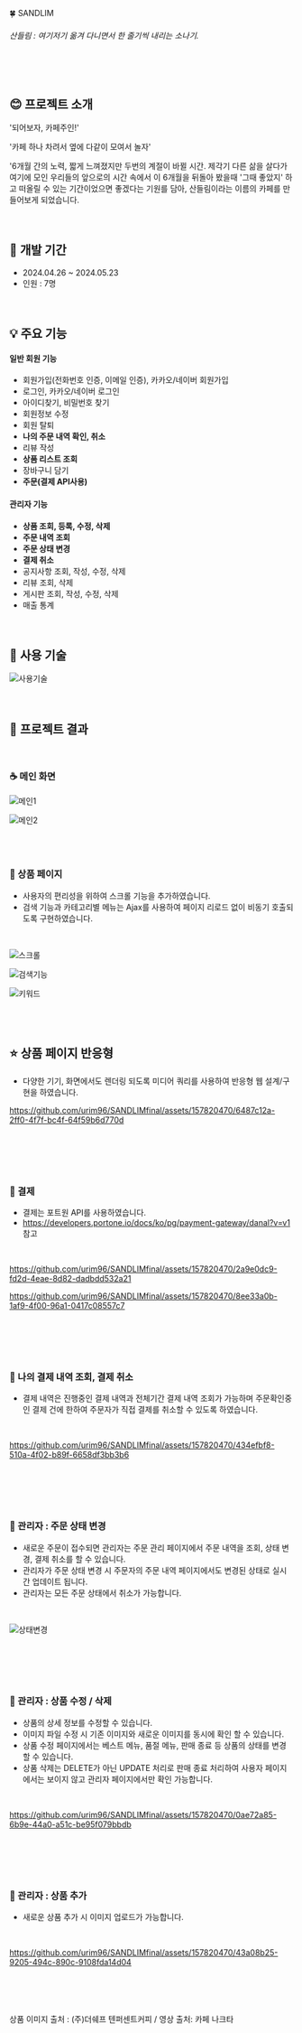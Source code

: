  :four_leaf_clover:  SANDLIM
###### 산들림 : 여기저기 옮겨 다니면서 한 줄기씩 내리는 소나기.
<br><br>
## :blush: 프로젝트 소개 

'되어보자, 카페주인!'

'카페 하나 차려서 옆에 다같이 모여서 놀자'

'6개월 간의 노력, 짧게 느껴졌지만 두번의 계절이 바뀔 시간. 제각기 다른 삶을 살다가 여기에 모인 우리들의 앞으로의 시간 속에서 이 6개월을 뒤돌아 봤을때 '그때 좋았지' 하고 떠올릴 수 있는 기간이었으면 좋겠다는 기원를 담아,
산들림이라는 이름의 카페를 만들어보게 되었습니다. 
<br><br><br>

## :date: 개발 기간
- 2024.04.26 ~ 2024.05.23
- 인원 : 7명
<br><br><br>

## :bulb: 주요 기능
#### 일반 회원 기능
- 회원가입(전화번호 인증, 이메일 인증), 카카오/네이버 회원가입
- 로그인, 카카오/네이버 로그인
- 아이디찾기, 비밀번호 찾기
- 회원정보 수정
- 회원 탈퇴
- __나의 주문 내역 확인, 취소__
- 리뷰 작성
- __상품 리스트 조회__
- 장바구니 담기
- __주문(결제 API사용)__
#### 관리자 기능
- __상품 조회, 등록, 수정, 삭제__
- __주문 내역 조회__
- __주문 상태 변경__
- __결제 취소__
- 공지사항 조회, 작성, 수정, 삭제
- 리뷰 조회, 삭제
- 게시판 조회, 작성, 수정, 삭제
- 매출 통계
<br><br><br>

## :wrench: 사용 기술
![사용기술](https://github.com/urim96/urim96final/assets/157820470/18ebbdbe-988a-4fe1-8aa7-29fce689025e)
<br><br><br>
## :movie_camera: 프로젝트 결과
<br>

### :coffee: 메인 화면

![메인1](https://github.com/urim96/SANDLIMfinal/assets/157820470/79e3ee3a-d824-4d0f-b10f-760dd3db2bf9)

![메인2](https://github.com/urim96/SANDLIMfinal/assets/157820470/0fc50e85-fb95-4417-a46f-7355b0311300)
<br><br><br><br>
### :cake: 상품 페이지

- 사용자의 편리성을 위하여 스크롤 기능을 추가하였습니다.
- 검색 기능과 카테고리별 메뉴는 Ajax를 사용하여 페이지 리로드 없이 비동기 호출되도록 구현하였습니다. 
<br>

![스크롤](https://github.com/urim96/SANDLIMfinal/assets/157820470/c45df98b-c888-4749-91d6-d74a566e0841)

![검색기능](https://github.com/urim96/SANDLIMfinal/assets/157820470/d20edef0-5a54-4ccf-8044-c84b3e92019a)

![키워드](https://github.com/urim96/SANDLIMfinal/assets/157820470/49a8b249-c089-42e4-a546-c0e1b760700e)
<br><br><br><br>
## :star: 상품 페이지 반응형

- 다양한 기기, 화면에서도 렌더링 되도록 미디어 쿼리를 사용하여 반응형 웹 설계/구현을 하였습니다.

https://github.com/urim96/SANDLIMfinal/assets/157820470/6487c12a-2ff0-4f7f-bc4f-64f59b6d770d

<br><br><br><br>
### :money_with_wings: 결제

- 결제는 포트원 API를 사용하였습니다.
- https://developers.portone.io/docs/ko/pg/payment-gateway/danal?v=v1 참고
<br>

https://github.com/urim96/SANDLIMfinal/assets/157820470/2a9e0dc9-fd2d-4eae-8d82-dadbdd532a21

https://github.com/urim96/SANDLIMfinal/assets/157820470/8ee33a0b-1af9-4f00-96a1-0417c08557c7

<br><br><br><br>
### :page_with_curl: 나의 결제 내역 조회, 결제 취소

- 결제 내역은 진행중인 결제 내역과 전체기간 결제 내역 조회가 가능하며 주문확인중인 결제 건에 한하여 주문자가 직접 결제를 취소할 수 있도록 하였습니다.
<br>

https://github.com/urim96/SANDLIMfinal/assets/157820470/434efbf8-510a-4f02-b89f-6658df3bb3b6

<br><br><br><br>
### :bell: 관리자 : 주문 상태 변경 

- 새로운 주문이 접수되면 관리자는 주문 관리 페이지에서 주문 내역을 조회, 상태 변경, 결제 취소를 할 수 있습니다.
- 관리자가 주문 상태 변경 시 주문자의 주문 내역 페이지에서도 변경된 상태로 실시간 업데이트 됩니다.
- 관리자는 모든 주문 상태에서 취소가 가능합니다.
<br>

![상태변경](https://github.com/urim96/SANDLIMfinal/assets/157820470/451bd0a7-b23c-4bbf-ab3d-ae8f205f0776)

<br><br><br><br>
### :cookie: 관리자 : 상품 수정 / 삭제 

- 상품의 상세 정보를 수정할 수 있습니다.
- 이미지 파일 수정 시 기존 이미지와 새로운 이미지를 동시에 확인 할 수 있습니다.
- 상품 수정 페이지에서는 베스트 메뉴, 품절 메뉴, 판매 종료 등 상품의 상태를 변경 할 수 있습니다.
- 상품 삭제는 DELETE가 아닌 UPDATE 처리로 판매 종료 처리하여 사용자 페이지에서는 보이지 않고 관리자 페이지에서만 확인 가능합니다.
<br>

https://github.com/urim96/SANDLIMfinal/assets/157820470/0ae72a85-6b9e-44a0-a51c-be95f079bbdb

<br><br><br><br>
### :birthday: 관리자 : 상품 추가

- 새로운 상품 추가 시 이미지 업로드가 가능합니다.
<br>

https://github.com/urim96/SANDLIMfinal/assets/157820470/43a08b25-9205-494c-890c-9108fda14d04


<br><br><br><br>
상품 이미지 출처 : (주)더쉐프 텐퍼센트커피 / 영상 출처: 카페 나크타
